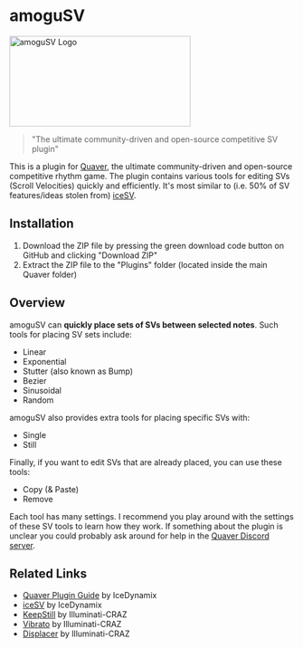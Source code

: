 # amoguSV
<img src="https://user-images.githubusercontent.com/53842237/126182216-381a7104-7814-4661-8f80-fcb3a5034398.png" alt="amoguSV Logo" width=320px height=160px>

> "The ultimate community-driven and open-source competitive SV plugin"

This is a plugin for [Quaver](https://github.com/Quaver), the ultimate community-driven and open-source competitive
rhythm game. The plugin contains various tools for editing SVs (Scroll Velocities) quickly and efficiently.
It's most similar to (i.e. 50% of SV features/ideas stolen from) [iceSV](https://github.com/IceDynamix/iceSV).

## Installation
1. Download the ZIP file by pressing the green download code button on GitHub and clicking "Download ZIP"
2. Extract the ZIP file to the "Plugins" folder (located inside the main Quaver folder)

## Overview
amoguSV can **quickly place sets of SVs between selected notes**. Such tools for placing SV sets include:
* Linear
* Exponential
* Stutter (also known as Bump)
* Bezier
* Sinusoidal
* Random

amoguSV also provides extra tools for placing specific SVs with:
* Single
* Still

Finally, if you want to edit SVs that are already placed, you can use these tools:
* Copy (& Paste)
* Remove

Each tool has many settings. I recommend you play around with the settings of these SV tools to learn how they work.
If something about the plugin is unclear you could probably ask around for help in the [Quaver Discord server](https://discord.gg/quaver).

## Related Links
* [Quaver Plugin Guide](https://github.com/IceDynamix/QuaverPluginGuide/blob/master/quaver_plugin_guide.md) by IceDynamix
* [iceSV](https://github.com/IceDynamix/iceSV) by IceDynamix
* [KeepStill](https://github.com/Illuminati-CRAZ/KeepStill) by Illuminati-CRAZ
* [Vibrato](https://github.com/Illuminati-CRAZ/Vibrato) by Illuminati-CRAZ
* [Displacer](https://github.com/Illuminati-CRAZ/Displacer) by Illuminati-CRAZ
